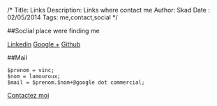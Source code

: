 /*
Title: Links
Description: Links where contact me
Author: Skad
Date : 02/05/2014
Tags: me,contact,social
*/

##Soclial place were finding me

<a class="btn btn-linkedin" target="_blank" href="http://fr.linkedin.com/pub/vincent-lamouroux/54/6b3/778/" title="Vincent Lamouroux Linkedin">Linkedin</a>
<a class="btn btn-google" target="_blank" href="https://plus.google.com/u/0/104385226371617353628/" title="Vincent Lamouroux Google+">Google +</a>
<a class="btn btn-github" target="_blank" href="http://www.github.com/skad" title="Vincent Lamouroux Github">Github</a>

##Mail

    $prenom = vinc;
    $nom = lamouroux;
    $mail = $prenom.$nom+@google dot commercial;
    
<a class="btn btn-mail" href="&#109;&#97;&#105;&#108;&#116;&#111;&#58;&#118;&#105;&#110;&#99;&#46;&#108;&#97;&#109;&#111;&#117;&#114;&#111;&#117;&#120;&#64;&#103;&#109;&#97;&#105;&#108;&#46;&#99;&#111;&#109;" title="Vincent Lamouroux Message">Contactez moi</a>

